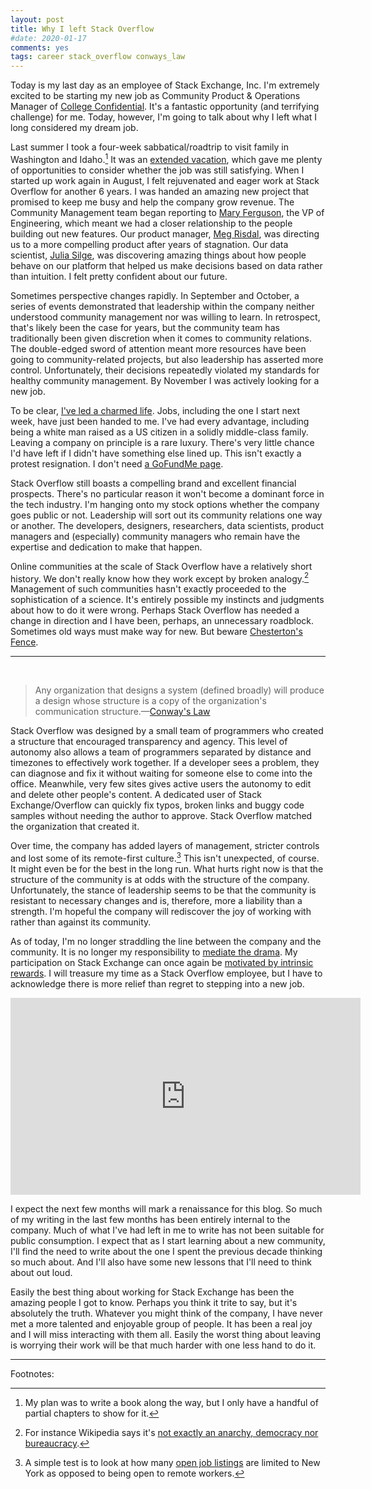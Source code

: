 ```yaml
---
layout: post
title: Why I left Stack Overflow
#date: 2020-01-17
comments: yes
tags: career stack_overflow conways_law
---
```


Today is my last day as an employee of Stack Exchange, Inc. I'm
extremely excited to be starting my new job as Community Product &
Operations Manager of
[College Confidential](https://talk.collegeconfidential.com/). It's a
fantastic opportunity (and terrifying challenge) for me. Today,
however, I'm going to talk about why I left what I long considered my
dream job.

Last summer I took a four-week sabbatical/roadtrip to visit family in
Washington and Idaho.[^1] It was an
[extended vacation](https://jlericson.com/2015/07/21/vacation.html),
which gave me plenty of opportunities to consider whether the job was
still satisfying. When I started up work again in August, I felt
rejuvenated and eager work at Stack Overflow for another 6 years. I
was handed an amazing new project that promised to keep me busy and
help the company grow revenue. The Community Management team began
reporting to
[Mary Ferguson](https://www.linkedin.com/in/mary-ferguson-866252/),
the VP of Engineering, which meant we had a closer relationship to the
people building out new features. Our product manager,
[Meg Risdal](https://mrisdal.github.io/blog/posts/reflections-on-stack-overflow/),
was directing us to a more compelling product after years of
stagnation. Our data scientist,
[Julia Silge](https://juliasilge.com/resume/), was discovering amazing
things about how people behave on our platform that helped us make
decisions based on data rather than intuition. I felt pretty confident
about our future.

Sometimes perspective changes rapidly. In September and October, a
series of events demonstrated that leadership within the company
neither understood community management nor was willing to learn. In
retrospect, that's likely been the case for years, but the community
team has traditionally been given discretion when it comes to
community relations. The double-edged sword of attention meant more
resources have been going to community-related projects, but also
leadership has asserted more control. Unfortunately, their decisions
repeatedly violated my standards for healthy community management. By
November I was actively looking for a new job.

To be clear,
[I've led a charmed life](https://jlericson.com/2015/04/22/cs_females.html). Jobs,
including the one I start next week, have just been handed to me. I've
had every advantage, including being a white man raised as a US
citizen in a solidly middle-class family. Leaving a company on
principle is a rare luxury. There's very little chance I'd have left
if I didn't have something else lined up. This isn't exactly a protest
resignation. I don't need
[a GoFundMe page](https://www.gofundme.com/f/thanking-josh-heyer-for-shaping-stack-overflow).

Stack Overflow still boasts a compelling brand and excellent financial
prospects. There's no particular reason it won't become a dominant
force in the tech industry. I'm hanging onto my stock options whether
the company goes public or not. Leadership will sort out its
community relations one way or another. The developers, designers,
researchers, data scientists, product managers and (especially)
community managers who remain have the expertise and dedication to
make that happen.

Online communities at the scale of Stack Overflow have a relatively
short history. We don't really know how they work except by broken
analogy.[^2] Management of such communities hasn't exactly proceeded
to the sophistication of a science. It's entirely possible my
instincts and judgments about how to do it were wrong. Perhaps Stack
Overflow has needed a change in direction and I have been, perhaps, an
unnecessary roadblock. Sometimes old ways must make way for new. But
beware
[Chesterton's Fence](https://flocrivello.com/the-efficiency-destroying-magic-of-tidying-up).

---

<br>

> Any organization that designs a system (defined broadly) will
> produce a design whose structure is a copy of the organization's
> communication
> structure.&mdash;[Conway's Law](https://www.melconway.com/Home/Conways_Law.html)

Stack Overflow was designed by a small team of programmers who created
a structure that encouraged transparency and agency. This level of
autonomy also allows a team of programmers separated by distance and
timezones to effectively work together. If a developer sees a problem,
they can diagnose and fix it without waiting for someone else to come
into the office. Meanwhile, very few sites gives active users the
autonomy to edit and delete other people's content. A dedicated user
of Stack Exchange/Overflow can quickly fix typos, broken links and
buggy code samples without needing the author to approve.  Stack
Overflow matched the organization that created it.

Over time, the company has added layers of management, stricter
controls and lost some of its remote-first culture.[^3] This isn't
unexpected, of course. It might even be for the best in the long
run. What hurts right now is that the structure of the community is at
odds with the structure of the company. Unfortunately, the stance of
leadership seems to be that the community is resistant to necessary
changes and is, therefore, more a liability than a strength. I'm
hopeful the company will rediscover the joy of working with rather
than against its community.

As of today, I'm no longer straddling the line between the company and
the community. It is no longer my responsibility to
[mediate the drama](https://meta.stackexchange.com/a/311933/1438). My
participation on Stack Exchange can once again be
[motivated by intrinsic rewards](https://meta.stackexchange.com/questions/42481/the-problem-with-extrinsic-motivation). I
will treasure my time as a Stack Overflow employee, but I have to
acknowledge there is more relief than regret to stepping into a new
job.

<iframe width="560" height="315"
src="https://www.youtube.com/embed/tFzEo_wMOAc" frameborder="0"
allow="accelerometer; autoplay; encrypted-media; gyroscope;
picture-in-picture" allowfullscreen></iframe>

I expect the next few months will mark a renaissance for this blog. So
much of my writing in the last few months has been entirely internal
to the company. Much of what I've had left in me to write has not been
suitable for public consumption. I expect that as I start learning
about a new community, I'll find the need to write about the one I
spent the previous decade thinking so much about. And I'll also have
some new lessons that I'll need to think about out loud.


Easily the best thing about working for Stack Exchange has been the
amazing people I got to know. Perhaps you think it trite to say, but
it's absolutely the truth. Whatever you might think of the company, I
have never met a more talented and enjoyable group of people. It has
been a real joy and I will miss interacting with them all. Easily the
worst thing about leaving is worrying their work will be that much
harder with one less hand to do it. 

---

Footnotes:

[^1]: My plan was to write a book along the way, but I only have a
    handful of partial chapters to show for it.

[^2]: For instance Wikipedia says it's
    [not exactly an anarchy, democracy nor bureaucracy](https://en.wikipedia.org/wiki/Wikipedia:What_Wikipedia_is_not).

[^3]: A simple test is to look at how many
    [open job listings](https://stackoverflow.com/company/work-here)
    are limited to New York as opposed to being open to remote
    workers. 
